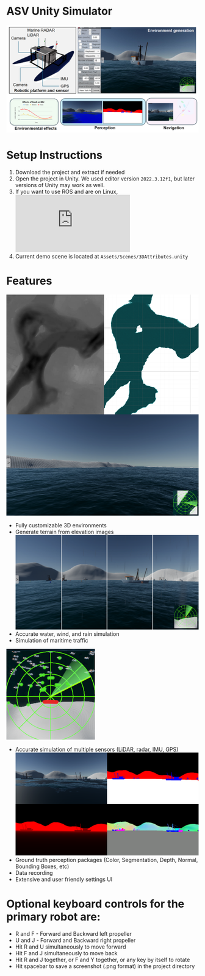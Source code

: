 # ASV Unity Simulator

![Statue of Liberty](docs/CatabotHeroShot.png)

# Setup Instructions

1. Download the project and extract if needed
2. Open the project in Unity. We used editor version `2022.3.12f1`, but later versions of Unity may work as well.
3. If you want to use ROS and are on Linux, ![install the Unity ROS packages](https://github.com/Unity-Technologies/Unity-Robotics-Hub/blob/main/tutorials/ros_unity_integration/setup.md)
4. Current demo scene is located at `Assets/Scenes/3DAttributes.unity`

# Features
![Generate terrain from elevation images](docs/TerrainGenerationTrioPictures.png)
* Fully customizable 3D environments
* Generate terrain from elevation images
![Rain intensities](docs/RainMultiIntensity3.png)
* Accurate water, wind, and rain simulation
* Simulation of maritime traffic

![Lidar Radar Minimap](docs/RadarLidarExample.png)
* Accurate simulation of multiple sensors (LiDAR, radar, IMU, GPS)
![Perception examples](docs/PerceptionCombo.png)
* Ground truth perception packages (Color, Segmentation, Depth, Normal, Bounding Boxes, etc)
* Data recording
* Extensive and user friendly settings UI

# Optional keyboard controls for the primary robot are:
* R and F - Forward and Backward left propeller
* U and J - Forward and Backward right propeller
* Hit R and U simultaneously to move forward
* Hit F and J simultaneously to move back
* Hit R and J together, or F and Y together, or any key by itself to rotate
* Hit spacebar to save a screenshot (.png format) in the project directory
